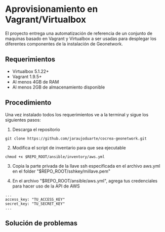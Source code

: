 # Aprovisionamiento en Vagrant/Virtualbox
El proyecto entrega una automatización de referencia de un conjunto de maquinas basado en Vagrant y Virtualbox a ser usadas para desplegar los diferentes componentes de la instalación de Geonetwork.

## Requerimientos

* Virtualbox 5.1.22+
* Vagrant 1.9.5+
* Al menos 4GB de RAM
* Al menos 2GB de almacenamiento disponible

## Procedimiento

Una vez instalado todos los requerimientos ve a la terminal y sigue los siguientes pasos:

1. Descarga el repositorio
```
git clone https://github.com/jaraujoduarte/cocrea-geonetwork.git
```

2. Modifica el script de inventario para que sea ejecutable
```
chmod +x $REPO_ROOT/ansible/inventory/aws.yml
```
3. Copia la parte privada de la llave ssh especificada en el archivo aws.yml en el folder "$REPO_ROOT/sshkey/millave.pem"

4. En el archivo "$REPO_ROOT/ansible/aws.yml", agrega tus credenciales para hacer uso de la API de AWS
```
...
access_key: "TU_ACCESS_KEY"
secret_key: "TU_SECRET_KEY"
...
```

## Solución de problemas
